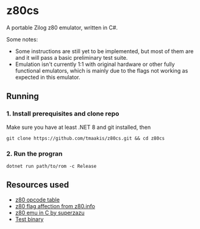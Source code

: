 # z80cs
A portable Zilog z80 emulator, written in C#.

Some notes:
 - Some instructions are still yet to be implemented, but most of them are and it will pass a basic preliminary test suite. 
 - Emulation isn't currently 1:1 with original hardware or other fully functional emulators, which is mainly due to the flags not working as expected in this emulator.

## Running 
### 1. Install prerequisites and clone repo 
Make sure you have at least .NET 8 and git installed, then
```
git clone https://github.com/tmaakis/z80cs.git && cd z80cs
```
### 2. Run the progran  
```
dotnet run path/to/rom -c Release
```
## Resources used 
* [z80 opcode table](https://clrhome.org/table/)
* [z80 flag affection from z80.info](https://www.z80.info/z80sflag.htm)
* [z80 emu in C by superzazu](https://github.com/superzazu/z80)
* [Test binary](https://github.com/begoon/z80exer/blob/master/cpm/zexall.com)
